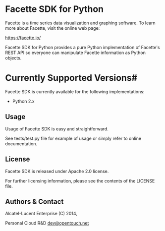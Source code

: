 # Facette SDK for Python

Facette is a time series data visualization and graphing software.
To learn more about Facette, visit the online web page:

   https://facette.io/

Facette SDK for Python provides a pure Python implementation of
Facette's REST API so everyone can manipulate Facette information as
Python objects.

# Currently Supported Versions#

Facette SDK is currently available for the following implementations:

- Python 2.x

## Usage

Usage of Facette SDK is easy and straightforward.

See tests/test.py file for example of usage or simply refer to online documentation.

## License

Facette SDK is released under Apache 2.0 license.

For further licensing information, please see the contents of the LICENSE file.

## Authors & Contact

Alcatel-Lucent Enterprise (C) 2014,

Personal Cloud R&D <dev@opentouch.net>

